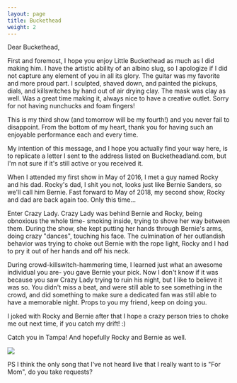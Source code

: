 ```yaml
---
layout: page
title: Buckethead
weight: 2
---
```


Dear Buckethead,

First and foremost, I hope you enjoy Little Buckethead as much as I did making him. I have the artistic ability of an albino slug, so I apologize if I did not capture any element of you in all its glory. The guitar was my favorite and more proud part. I sculpted, shaved down, and painted the pickups, dials, and killswitches by hand out of air drying clay. The mask was clay as well. Was a great time making it, always nice to have a creative outlet. Sorry for not having nunchucks and foam fingers!

This is my third show (and tomorrow will be my fourth!) and you never fail to disappoint. From the bottom of my heart, thank you for having such an enjoyable performance each and every time. 

My intention of this message, and I hope you actually find your way here, is to replicate a letter I sent to the address listed on Bucketheadland.com, but I'm not sure if it's still active or you received it.

When I attended my first show in May of 2016, I met a guy named Rocky and his dad. Rocky's dad, I shit you not, looks just like Bernie Sanders, so we'll call him Bernie. Fast forward to May of 2018, my second show, Rocky and dad are back again too. Only this time...

Enter Crazy Lady. Crazy Lady was behind Bernie and Rocky, being obnoxious the whole time- smoking inside, trying to shove her way between them. During the show, she kept putting her hands through Bernie's arms, doing crazy "dances", touching his face. The culmination of her outlandish behavior was trying to choke out Bernie with the rope light, Rocky and I had to pry it out of her hands and off his neck. 

During crowd-killswitch-hammering time, I learned just what an awesome individual you are- you gave Bernie your pick. Now I don't know if it was because you saw Crazy Lady trying to ruin his night, but I like to believe it was so. You didn't miss a beat, and were still able to see something in the crowd, and did something to make sure a dedicated fan was still able to have a memorable night. Props to you my friend, keep on doing you.

I joked with Rocky and Bernie after that I hope a crazy person tries to choke me out next time, if you catch my drift! :)

Catch you in Tampa! And hopefully Rocky and Bernie as well.

![](/images/buck.png)

PS I think the only song that I've not heard live that I really want to is "For Mom", do you take requests?
